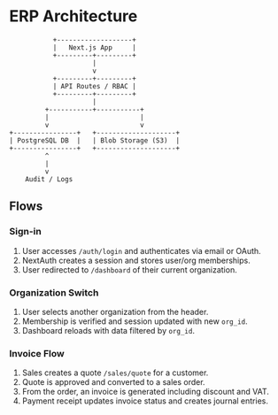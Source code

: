 # ERP Architecture

```
           +-------------------+
           |   Next.js App     |
           +---------+---------+
                     |
                     v
           +---------+---------+
           | API Routes / RBAC |
           +---------+---------+
                     |
         +-----------+-----------+
         |                       |
         v                       v
+----------------+   +--------------------+
| PostgreSQL DB  |   | Blob Storage (S3)  |
+----------------+   +--------------------+
         ^
         |
         v
    Audit / Logs
```

## Flows

### Sign-in
1. User accesses `/auth/login` and authenticates via email or OAuth.
2. NextAuth creates a session and stores user/org memberships.
3. User redirected to `/dashboard` of their current organization.

### Organization Switch
1. User selects another organization from the header.
2. Membership is verified and session updated with new `org_id`.
3. Dashboard reloads with data filtered by `org_id`.

### Invoice Flow
1. Sales creates a quote `/sales/quote` for a customer.
2. Quote is approved and converted to a sales order.
3. From the order, an invoice is generated including discount and VAT.
4. Payment receipt updates invoice status and creates journal entries.
